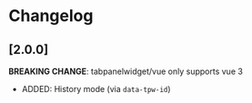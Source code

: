 # Changelog

## [2.0.0]

**BREAKING CHANGE**: tabpanelwidget/vue only supports vue 3

- ADDED: History mode (via `data-tpw-id`)

